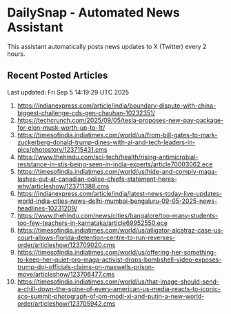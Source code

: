 # DailySnap - Automated News Assistant

This assistant automatically posts news updates to X (Twitter) every 2 hours.

## Recent Posted Articles

Last updated: Fri Sep  5 14:19:29 UTC 2025

1. https://indianexpress.com/article/india/boundary-dispute-with-china-biggest-challenge-cds-gen-chauhan-10232351/
2. https://techcrunch.com/2025/09/05/tesla-proposes-new-pay-package-for-elon-musk-worth-up-to-1t/
3. https://timesofindia.indiatimes.com/world/us/from-bill-gates-to-mark-zuckerberg-donald-trump-dines-with-ai-and-tech-leaders-in-pics/photostory/123715431.cms
4. https://www.thehindu.com/sci-tech/health/rising-antimicrobial-resistance-in-stis-being-seen-in-india-experts/article70003062.ece
5. https://timesofindia.indiatimes.com/world/us/hide-and-comply-maga-lashes-out-at-canadian-police-chiefs-statement-heres-why/articleshow/123711388.cms
6. https://indianexpress.com/article/india/latest-news-today-live-updates-world-india-cities-news-delhi-mumbai-bengaluru-09-05-2025-news-headlines-10231209/
7. https://www.thehindu.com/news/cities/bangalore/too-many-students-too-few-teachers-in-karnataka/article69952550.ece
8. https://timesofindia.indiatimes.com/world/us/alligator-alcatraz-case-us-court-allows-florida-detention-centre-to-run-reverses-order/articleshow/123709020.cms
9. https://timesofindia.indiatimes.com/world/us/offering-her-something-to-keep-her-quiet-pro-maga-activist-drops-bombshell-video-exposes-trump-doj-officials-claims-on-maxwells-prison-move/articleshow/123706477.cms
10. https://timesofindia.indiatimes.com/world/us/that-image-should-send-a-chill-down-the-spine-of-every-american-us-media-reacts-to-iconic-sco-summit-photograph-of-pm-modi-xi-and-putin-a-new-world-order/articleshow/123705942.cms
